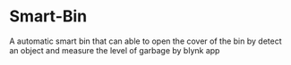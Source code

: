 # Smart-Bin
A automatic smart bin that can able to open the cover of the bin by detect an object and measure the level of garbage by blynk app

